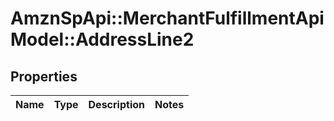 # AmznSpApi::MerchantFulfillmentApiModel::AddressLine2

## Properties
Name | Type | Description | Notes
------------ | ------------- | ------------- | -------------

